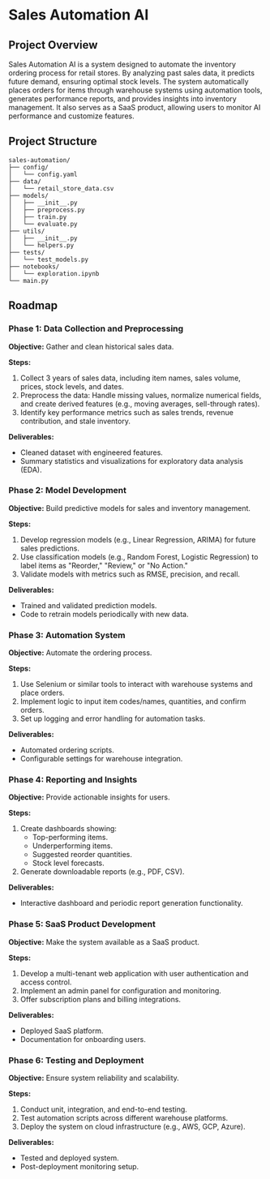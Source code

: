 # Sales Automation AI

## Project Overview

Sales Automation AI is a system designed to automate the inventory ordering process for retail stores. By analyzing past sales data, it predicts future demand, ensuring optimal stock levels. The system automatically places orders for items through warehouse systems using automation tools, generates performance reports, and provides insights into inventory management. It also serves as a SaaS product, allowing users to monitor AI performance and customize features.

## Project Structure

```
sales-automation/
├── config/
│   └── config.yaml
├── data/
│   └── retail_store_data.csv
├── models/
│   ├── __init__.py
│   ├── preprocess.py
│   ├── train.py
│   └── evaluate.py
├── utils/
│   ├── __init__.py
│   └── helpers.py
├── tests/
│   └── test_models.py
├── notebooks/
│   └── exploration.ipynb
└── main.py

```

## Roadmap

### Phase 1: Data Collection and Preprocessing

**Objective:** Gather and clean historical sales data.

**Steps:**

1. Collect 3 years of sales data, including item names, sales volume, prices, stock levels, and dates.
2. Preprocess the data: Handle missing values, normalize numerical fields, and create derived features (e.g., moving averages, sell-through rates).
3. Identify key performance metrics such as sales trends, revenue contribution, and stale inventory.

**Deliverables:**

- Cleaned dataset with engineered features.
- Summary statistics and visualizations for exploratory data analysis (EDA).

### Phase 2: Model Development

**Objective:** Build predictive models for sales and inventory management.

**Steps:**

1. Develop regression models (e.g., Linear Regression, ARIMA) for future sales predictions.
2. Use classification models (e.g., Random Forest, Logistic Regression) to label items as "Reorder," "Review," or "No Action."
3. Validate models with metrics such as RMSE, precision, and recall.

**Deliverables:**

- Trained and validated prediction models.
- Code to retrain models periodically with new data.

### Phase 3: Automation System

**Objective:** Automate the ordering process.

**Steps:**

1. Use Selenium or similar tools to interact with warehouse systems and place orders.
2. Implement logic to input item codes/names, quantities, and confirm orders.
3. Set up logging and error handling for automation tasks.

**Deliverables:**

- Automated ordering scripts.
- Configurable settings for warehouse integration.

### Phase 4: Reporting and Insights

**Objective:** Provide actionable insights for users.

**Steps:**

1. Create dashboards showing:
   - Top-performing items.
   - Underperforming items.
   - Suggested reorder quantities.
   - Stock level forecasts.
2. Generate downloadable reports (e.g., PDF, CSV).

**Deliverables:**

- Interactive dashboard and periodic report generation functionality.

### Phase 5: SaaS Product Development

**Objective:** Make the system available as a SaaS product.

**Steps:**

1. Develop a multi-tenant web application with user authentication and access control.
2. Implement an admin panel for configuration and monitoring.
3. Offer subscription plans and billing integrations.

**Deliverables:**

- Deployed SaaS platform.
- Documentation for onboarding users.

### Phase 6: Testing and Deployment

**Objective:** Ensure system reliability and scalability.

**Steps:**

1. Conduct unit, integration, and end-to-end testing.
2. Test automation scripts across different warehouse platforms.
3. Deploy the system on cloud infrastructure (e.g., AWS, GCP, Azure).

**Deliverables:**

- Tested and deployed system.
- Post-deployment monitoring setup.
